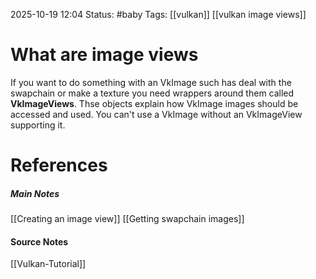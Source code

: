 2025-10-19 12:04
Status: #baby 
Tags: [[vulkan]] [[vulkan image views]]
# What are image views

If you want to do something with an VkImage such has deal with the swapchain or make a texture you need wrappers around them called **VkImageViews**. Thse objects explain how VkImage images should be accessed and used. You can't use a VkImage without an VkImageView supporting it.
# References
##### Main Notes
[[Creating an image view]]
[[Getting swapchain images]]
#### Source Notes
[[Vulkan-Tutorial]]
